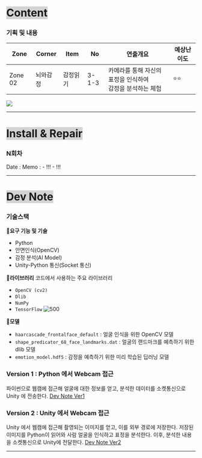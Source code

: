 # <span style="background:lightgray">Content</span>

### 기획 및 내용
| Zone    | Corner | Item | No    | 연출개요                                 | 예상난이도 |
| ------- | ------ | ---- | ----- | ------------------------------------ | ----- |
| Zone 02 | 뇌와감정   | 감정읽기 | 3-1-3 | 카메라를 통해 자신의 표정을 인식하여 <br>감정을 분석하는 체험 | ⭐⭐    |
![](감정읽기-세부연출계획.png)

---
# <span style="background:lightgray">Install & Repair</span>
### N회차
Date : 
Memo :
	- !!!
	- !!!

---
# <span style="background:lightgray">Dev Note</span>

### 기술스택

**🔹요구 기능 및 기술**
- Python
- 안면인식(OpenCV)
- 감정 분석(AI Model)
- Unity-Python 통신(Socket 통신)

**🔹라이브러리**
코드에서 사용하는 주요 라이브러리
- `OpenCV (cv2)`
- `Dlib`
- `NumPy`
- `TensorFlow`
![500](라이브러리.png)

**🔹모델**
- `haarcascade_frontalface_default` : 얼굴 인식을 위한 OpenCV 모델
- `shape_predicator_68_face_landmarks.dat` : 얼굴의 랜드마크를 예측하기 위한 dlib 모델
- `emotion_model.hdf5` : 감정을 예측하기 위한 미리 학습된 딥러닝 모델

### Version 1 : Python 에서 Webcam 접근
파이썬으로 웹캠에 접근해 얼굴에 대한 정보를 얻고, 분석한 데이터를 소켓통신으로 Unity 에 전송한다.
[Dev Note Ver1](Dev%20Note%20Ver1.md)

### Version 2 : Unity 에서 Webcam 접근
Unity 에서 웹캠에 접근해 촬영되는 이미지를 얻고, 이를 외부 경로에 저장한다.
저장된 이미지를 Python이 읽어와 사람 얼굴을 인식하고 표정을 분석한다.
이후, 분석한 내용을 소켓통신으로 Unity에 전달한다.
[Dev Note Ver2](Dev%20Note%20Ver2.md)

---
